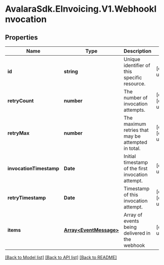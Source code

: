 # AvalaraSdk.EInvoicing.V1.WebhookInvocation

## Properties

Name | Type | Description | Notes
------------ | ------------- | ------------- | -------------
**id** | **string** | Unique identifier of this specific resource. | [default to undefined]
**retryCount** | **number** | The number of invocation attempts. | [optional] [default to undefined]
**retryMax** | **number** | The maximum retries that may be attempted in total. | [optional] [default to undefined]
**invocationTimestamp** | **Date** | Initial timestamp of the first invocation attempt. | [default to undefined]
**retryTimestamp** | **Date** | Timestamp of this invocation attempt. | [optional] [default to undefined]
**items** | [**Array&lt;EventMessage&gt;**](EventMessage.md) | Array of events being delivered in the webhook | [default to undefined]

[[Back to Model list]](../../../README.md#documentation-for-models) [[Back to API list]](../../../README.md#documentation-for-api-endpoints) [[Back to README]](../../../README.md)

